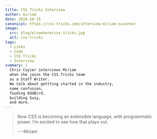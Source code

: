 ```yaml
---
title: CSS Tricks Interview
author: miriam
date: 2016-10-15
canonical: https://css-tricks.com/interview-miriam-suzanne/
image:
  src: blog/elsewhere/css-tricks.jpg
  alt: css-tricks
tags:
  - Links
  - Code
  - CSS Tricks
  - Interview
summary: |
  Chris Coyier interviews Miriam
  when she joins the CSS Tricks team
  as a Staff Writer.
  We talk about gettting started in the industry,
  name confusion,
  fouding OddBird,
  building Susy,
  and more.
---
```


> Now CSS is becoming an extensible language,
> with programmatic power.
> I’m excited to see how that plays out.
>
> ---Miriam
